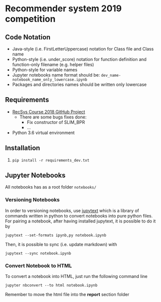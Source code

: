 # Recommender system 2019 competition

## Code Notation

 - Java-style (i.e. FirstLetterUppercase) notation for Class file and Class name
 - Python-style (i.e. under_score) notation for function definition and function-only filename (e.g. helper files)
 - Python-style for variable names
 - Jupyter notebooks name format should be: <code>dev_name-notebook_name_only_lowercase.ipynb</code>
 - Packages and directories names should be written only lowercase

## Requirements

 - <a href="https://github.com/MaurizioFD/RecSys_Course_2018">RecSys Course 2018 GitHub Project </a>
   - There are some bugs fixes done: 
      - Fix constructor of SLIM_BPR
      - ...
 - Python 3.6 virtual environment
 
## Installation
1. <code>pip install -r requirements_dev.txt</code>

## Jupyter Notebooks
All notebooks has as a root folder <code>notebooks/</code>

### Versioning Notebooks
In order to versioning notebooks, use <a href="https://github.com/mwouts/jupytext">jupytext</a> which is a library of 
commands written in python to convert notebooks into pure python files.
For pairing a notebook, after having installed jupytext, it is possible to do it by
<pre><code>jupytext --set-formats ipynb,py notebook.ipynb</code></pre>
Then, it is possible to sync (i.e. update markdown) with
<pre><code>jupytext --sync notebook.ipynb</code></pre>

### Convert Notebook to HTML
To convert a notebook into HTML, just run the following command line
<pre><code>jupyter nbconvert --to html notebook.ipynb</code></pre>
Remember to move the html file into the **report** section folder